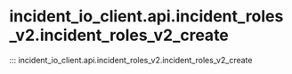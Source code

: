 # incident_io_client.api.incident_roles_v2.incident_roles_v2_create

::: incident_io_client.api.incident_roles_v2.incident_roles_v2_create
